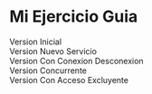 # Mi Ejercicio Guia

Version Inicial  
Version Nuevo Servicio  
Version Con Conexion Desconexion  
Version Concurrente  
Version Con Acceso Excluyente